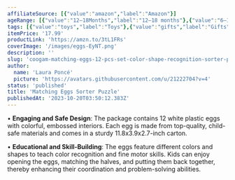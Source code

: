 ```yaml
---
affiliateSource: [{"value":"amazon","label":"Amazon"}]
ageRange: [{"value":"12–18Months","label":"12–18 months"},{"value":"6–12Months","label":"6–12 months"}]
tags: [{"value":"toys","label":"Toys"},{"value":"gifts","label":"Gifts"},{"value":"amazon","label":"Amazon"}]
itemPrice: '17.99'
productLink: 'https://amzn.to/3tL1FRs'
coverImage: '/images/eggs-EyNT.png'
description: ''
slug: 'coogam-matching-eggs-12-pcs-set-color-shape-recognition-sorter-puzzle'
author:
  name: 'Laura Poncé'
  picture: 'https://avatars.githubusercontent.com/u/21222704?v=4'
status: 'published'
title: 'Matching Eggs Sorter Puzzle'
publishedAt: '2023-10-20T03:50:12.383Z'
---
```


• **Engaging and Safe Design**: The package contains 12 white plastic eggs with colorful, embossed interiors. Each egg is made from top-quality, child-safe materials and comes in a sturdy 11.8x3.9x2.7-inch carton.

• **Educational and Skill-Building**: The eggs feature different colors and shapes to teach color recognition and fine motor skills. Kids can enjoy opening the eggs, matching the halves, and putting them back together, thereby enhancing their coordination and problem-solving abilities.

